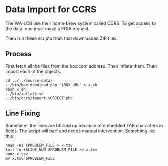 # Data Import for CCRS

The WA-LCB use their home-brew system called CCRS.
To get access to the data, one must make a FOIA request.

Then run these scripts from that downloaded ZIP files.


## Process

First fetch all the files from the box.com address.
Then inflate them.
Then import each of the objects.

```shell
cd ../../source-data/
../bin/box-download.php '$BOX_URL' > x.sh
bash x.sh
../bin/inflate.sh
../bin/ccrs/import-$OBJECT.php
```

## Line Fixing

Sometimes the lines are b0rked up because of embedded TAB characters in fields.
The script will barf and needs manual intervention.
Something like this:

```shell
head -n1 $PROBLEM_FILE > x.tsv
tail -n +$LINE_NUM $PROBLEM_FILE >> x.tsv
nano x.tsv
mv x.tsv $PROBLEM_FILE
```

